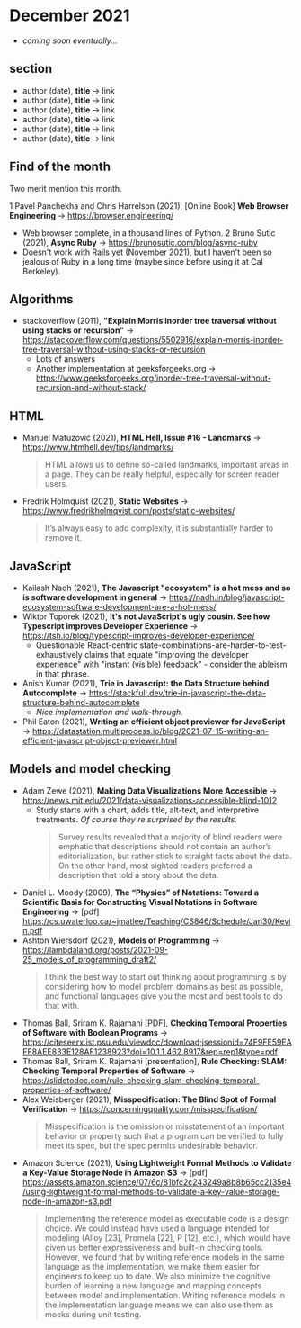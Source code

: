 # December 2021

+ *coming soon eventually...*

## section

+ author (date), **title** &#8594; link
+ author (date), **title** &#8594; link
+ author (date), **title** &#8594; link
+ author (date), **title** &#8594; link
+ author (date), **title** &#8594; link
+ author (date), **title** &#8594; link

## Find of the month

Two merit mention this month.

1 Pavel Panchekha and Chris Harrelson (2021), \[Online Book] **Web Browser Engineering** &#8594; https://browser.engineering/
  + Web browser complete, in a thousand lines of Python.
2 Bruno Sutic (2021), **Async Ruby** &#8594; https://brunosutic.com/blog/async-ruby
  + Doesn't work with Rails yet (November 2021), but I haven't been so jealous of Ruby in a long time (maybe since before using it at Cal Berkeley). 

## Algorithms

+ stackoverflow (2011), **"Explain Morris inorder tree traversal without using stacks or recursion"** &#8594; https://stackoverflow.com/questions/5502916/explain-morris-inorder-tree-traversal-without-using-stacks-or-recursion
  + Lots of answers
  + Another implementation at geeksforgeeks.org &#8594; https://www.geeksforgeeks.org/inorder-tree-traversal-without-recursion-and-without-stack/

## HTML

+ Manuel Matuzović (2021), **HTML Hell, Issue #16 - Landmarks** &#8594; https://www.htmhell.dev/tips/landmarks/
    > HTML allows us to define so-called landmarks, important areas in a page. They can be really helpful, especially for screen reader users.
+ Fredrik Holmquist (2021), **Static Websites** &#8594; https://www.fredrikholmqvist.com/posts/static-websites/
    > It’s always easy to add complexity, it is substantially harder to remove it.

## JavaScript

+ Kailash Nadh (2021), **The Javascript "ecosystem" is a hot mess and so is software development in general** &#8594; https://nadh.in/blog/javascript-ecosystem-software-development-are-a-hot-mess/
+ Wiktor Toporek (2021), **It's not JavaScript's ugly cousin. See how Typescript improves Developer Experience** &#8594; https://tsh.io/blog/typescript-improves-developer-experience/
  + Questionable React-centric state-combinations-are-harder-to-test-exhaustively claims that equate "improving the developer experience" with "instant (visible) feedback" - consider the ableism in that phrase.
+ Anish Kumar (2021), **Trie in Javascript: the Data Structure behind Autocomplete** &#8594; https://stackfull.dev/trie-in-javascript-the-data-structure-behind-autocomplete
  + *Nice implementation and walk-through.*
+ Phil Eaton (2021), **Writing an efficient object previewer for JavaScript** &#8594; https://datastation.multiprocess.io/blog/2021-07-15-writing-an-efficient-javascript-object-previewer.html

## Models and model checking

+ Adam Zewe (2021), **Making Data Visualizations More Accessible** &#8594; https://news.mit.edu/2021/data-visualizations-accessible-blind-1012
  + Study starts with a chart, adds title, alt-text, and interpretive treatments. *Of course they're surprised by the results.*
    > Survey results revealed that a majority of blind readers were emphatic that descriptions should not contain an author’s editorialization, but rather stick to straight facts about the data. On the other hand, most sighted readers preferred a description that told a story about the data.
+ Daniel L. Moody (2009), **The “Physics” of Notations: Toward a Scientific Basis for Constructing Visual Notations in Software Engineering** &#8594; \[pdf] https://cs.uwaterloo.ca/~jmatlee/Teaching/CS846/Schedule/Jan30/Kevin.pdf
+ Ashton Wiersdorf (2021), **Models of Programming** &#8594; https://lambdaland.org/posts/2021-09-25_models_of_programming_draft2/
    >  I think the best way to start out thinking about programming is by considering how to model problem domains as best as possible, and functional languages give you the most and best tools to do that with.
+ Thomas Ball, Sriram K. Rajamani \[PDF], **Checking Temporal Properties of Software with Boolean Programs** &#8594; https://citeseerx.ist.psu.edu/viewdoc/download;jsessionid=74F9FE59EAFF8AEE833E128AF1238923?doi=10.1.1.462.8917&rep=rep1&type=pdf
+ Thomas Ball, Sriram K. Rajamani \[presentation], **Rule Checking: SLAM: Checking Temporal Properties of Software** &#8594; https://slidetodoc.com/rule-checking-slam-checking-temporal-properties-of-software/
+ Alex Weisberger (2021), **Misspecification: The Blind Spot of Formal Verification** &#8594; https://concerningquality.com/misspecification/
     > Misspecification is the omission or misstatement of an important behavior or property such that a program can be verified to fully meet its spec, but the spec permits undesirable behavior.
+ Amazon Science (2021), **Using Lightweight Formal Methods to Validate a Key-Value Storage Node in Amazon S3** &#8594; \[pdf] https://assets.amazon.science/07/6c/81bfc2c243249a8b8b65cc2135e4/using-lightweight-formal-methods-to-validate-a-key-value-storage-node-in-amazon-s3.pdf
    > Implementing the reference model as executable code is a design choice. We could instead have used a language intended for modeling (Alloy [23], Promela [22], P [12], etc.), which would have given us better expressiveness and built-in checking tools. However, we found that by writing reference models in the same language as the implementation, we make them easier for engineers to keep up to date. We also minimize the cognitive burden of learning a new language and mapping concepts between model and implementation.
    > Writing reference models in the implementation language means we can also use them as mocks during unit testing.
